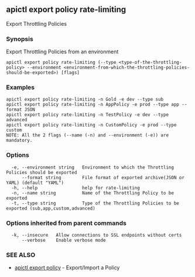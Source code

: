 ## apictl export policy rate-limiting

Export Throttling Policies

### Synopsis

Export Throttling Policies from an environment

```
apictl export policy rate-limiting (--type <type-of-the-throttling-policy> --environment <environment-from-which-the-throttling-policies-should-be-exported>) [flags]
```

### Examples

```
apictl export policy rate-limiting -n Gold -e dev --type sub 
apictl export policy rate-limiting -n AppPolicy -e prod --type app --format JSON
apictl export policy rate-limiting -n TestPolicy -e dev --type advanced 
apictl export policy rate-limiting -n CustomPolicy -e prod --type custom 
NOTE: All the 2 flags (--name (-n) and --environment (-e)) are mandatory.
```

### Options

```
  -e, --environment string   Environment to which the Throttling Policies should be exported
      --format string        File format of exported archive(JSON or YAML) (default "YAML")
  -h, --help                 help for rate-limiting
  -n, --name string          Name of the Throttling Policy to be exported
  -t, --type string          Type of the Throttling Policies to be exported (sub,app,custom,advanced)
```

### Options inherited from parent commands

```
  -k, --insecure   Allow connections to SSL endpoints without certs
      --verbose    Enable verbose mode
```

### SEE ALSO

* [apictl export policy](apictl_export_policy.md)	 - Export/Import a Policy

